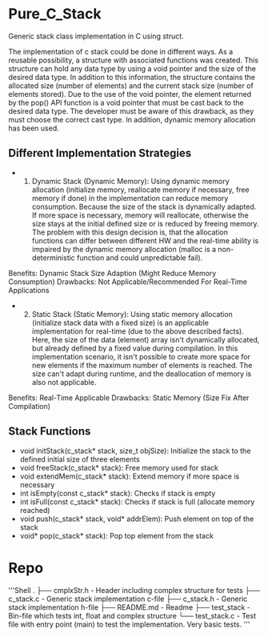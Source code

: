 # Pure_C_Stack
Generic stack class implementation in C using struct. 

The implementation of c stack could be done in different ways. As a reusable possibility, a structure with associated functions was created. This structure can hold any data type by using a void pointer and the size of the desired data type. In addition to this information, the structure contains the allocated size (number of elements) and the current stack size (number of elements stored). Due to the use of the void pointer, the element returned by the pop() API function is a void pointer that must be cast back to the desired data type. The developer must be aware of this drawback, as they must choose the correct cast type. In addition, dynamic memory allocation has been used.

## Different Implementation Strategies
* 1) Dynamic Stack (Dynamic Memory):
Using dynamic memory allocation (initialize memory, reallocate memory if necessary, free memory if done) in the implementation can reduce memory consumption. Because the size of the stack is dynamically adapted. If more space is necessary, memory will reallocate, otherwise the size stays at the initial defined size or is reduced by freeing memory. The problem with this design decision is, that the allocation functions can differ between different HW and the real-time ability is impaired by the dynamic memory allocation (malloc is a non-deterministic function and could unpredictable fail).

Benefits: Dynamic Stack Size Adaption (Might Reduce Memory Consumption)
Drawbacks: Not Applicable/Recommended For Real-Time Applications

* 2) Static Stack (Static Memory):
Using static memory allocation (initialize stack data with a fixed size) is an applicable implementation for real-time (due to the above described facts). Here, the size of the data (element) array isn't dynamically allocated, but already defined by a fixed value during compilation. In this implementation scenario, it isn't possible to create more space for new elements if the maximum number of elements is reached. The size can't adapt during runtime, and the deallocation of memory is also not applicable.

Benefits: Real-Time Applicable
Drawbacks: Static Memory (Size Fix After Compilation)

## Stack Functions
* void initStack(c_stack* stack, size_t objSize): Initialize the stack to the defined initial size of three elements
* void freeStack(c_stack* stack): Free memory used for stack
* void extendMem(c_stack* stack): Extend memory if more space is necessary
* int isEmpty(const c_stack* stack): Checks if stack is empty
* int isFull(const c_stack* stack): Checks if stack is full (allocate memory reached)
* void push(c_stack* stack, void* addrElem): Push element on top of the stack
* void* pop(c_stack* stack): Pop top element from the stack

# Repo

'''Shell
.
├── cmplxStr.h - Header including complex structure for tests
├── c_stack.c - Generic stack implementation c-file
├── c_stack.h - Generic stack implementation h-file
├── README.md - Readme
├── test_stack - Bin-file which tests int, float and complex structure
└── test_stack.c - Test file with entry point (main) to test the implementation. Very basic tests.
'''



